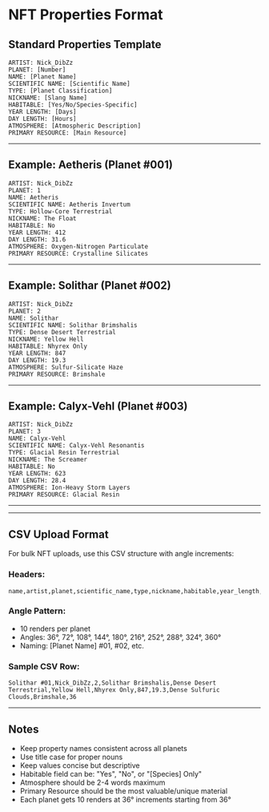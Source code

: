 # NFT Properties Format

## Standard Properties Template

```
ARTIST: Nick_DibZz
PLANET: [Number]
NAME: [Planet Name]
SCIENTIFIC NAME: [Scientific Name]
TYPE: [Planet Classification]
NICKNAME: [Slang Name]
HABITABLE: [Yes/No/Species-Specific]
YEAR LENGTH: [Days]
DAY LENGTH: [Hours]
ATMOSPHERE: [Atmospheric Description]
PRIMARY RESOURCE: [Main Resource]
```

---

## Example: Aetheris (Planet #001)

```
ARTIST: Nick_DibZz
PLANET: 1
NAME: Aetheris
SCIENTIFIC NAME: Aetheris Invertum
TYPE: Hollow-Core Terrestrial
NICKNAME: The Float
HABITABLE: No
YEAR LENGTH: 412
DAY LENGTH: 31.6
ATMOSPHERE: Oxygen-Nitrogen Particulate
PRIMARY RESOURCE: Crystalline Silicates
```

---

## Example: Solithar (Planet #002)

```
ARTIST: Nick_DibZz
PLANET: 2
NAME: Solithar
SCIENTIFIC NAME: Solithar Brimshalis
TYPE: Dense Desert Terrestrial
NICKNAME: Yellow Hell
HABITABLE: Nhyrex Only
YEAR LENGTH: 847
DAY LENGTH: 19.3
ATMOSPHERE: Sulfur-Silicate Haze
PRIMARY RESOURCE: Brimshale
```

---

## Example: Calyx-Vehl (Planet #003)

```
ARTIST: Nick_DibZz
PLANET: 3
NAME: Calyx-Vehl
SCIENTIFIC NAME: Calyx-Vehl Resonantis
TYPE: Glacial Resin Terrestrial
NICKNAME: The Screamer
HABITABLE: No
YEAR LENGTH: 623
DAY LENGTH: 28.4
ATMOSPHERE: Ion-Heavy Storm Layers
PRIMARY RESOURCE: Glacial Resin
```

---

---

## CSV Upload Format

For bulk NFT uploads, use this CSV structure with angle increments:

### Headers:
```
name,artist,planet,scientific_name,type,nickname,habitable,year_length,day_length,atmosphere,primary_resource,angle
```

### Angle Pattern:
- 10 renders per planet
- Angles: 36°, 72°, 108°, 144°, 180°, 216°, 252°, 288°, 324°, 360°
- Naming: [Planet Name] #01, #02, etc.

### Sample CSV Row:
```
Solithar #01,Nick_DibZz,2,Solithar Brimshalis,Dense Desert Terrestrial,Yellow Hell,Nhyrex Only,847,19.3,Dense Sulfuric Clouds,Brimshale,36
```

---

## Notes

- Keep property names consistent across all planets
- Use title case for proper nouns
- Keep values concise but descriptive
- Habitable field can be: "Yes", "No", or "[Species] Only"
- Atmosphere should be 2-4 words maximum
- Primary Resource should be the most valuable/unique material
- Each planet gets 10 renders at 36° increments starting from 36°
